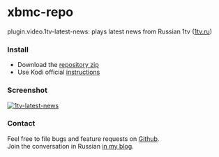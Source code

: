xbmc-repo
=========

plugin.video.1tv-latest-news: plays latest news from Russian 1tv ([1tv.ru](http://www.dereferer.org/?http%3A%2F%2F1tv.ru))

### Install
- Download the [repository zip](https://github.com/DmitrySandalov/xbmc-repo/raw/master/repository.sandalov.zip)
- Use Kodi official [instructions](http://kodi.wiki/view/Add-on_manager#How_to_install_add-ons_from_a_repository)

### Screenshot
<a href="https://sandalov.org/blog/wp-content/uploads/2014/11/20141128_233206_d.png" target="_blank">![1tv-latest-news](https://sandalov.org/blog/wp-content/uploads/2014/11/20141128_233206_d-300x171.png)</a>

### Contact
Feel free to file bugs and feature requests on [Github](https://github.com/DmitrySandalov/1tv-latest-news/issues).  
Join the conversation in Russian [in my blog](https://sandalov.org/blog/2057/).
